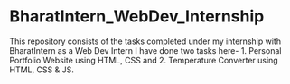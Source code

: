 # BharatIntern_WebDev_Internship
This repository consists of the tasks completed under my internship with BharatIntern as a Web Dev Intern
I have done two tasks here- 1. Personal Portfolio Website using HTML, CSS and 2. Temperature Converter using HTML, CSS & JS.
